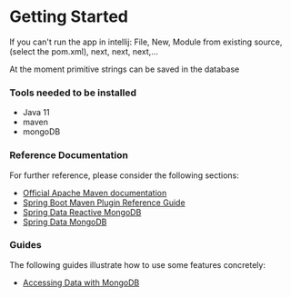 # Getting Started

If you can't run the app in intellij: File, New, Module from existing source, (select the pom.xml), next, next, next,...

At the moment primitive strings can be saved in the database


### Tools needed to be installed
* Java 11
* maven
* mongoDB


### Reference Documentation
For further reference, please consider the following sections:

* [Official Apache Maven documentation](https://maven.apache.org/guides/index.html)
* [Spring Boot Maven Plugin Reference Guide](https://docs.spring.io/spring-boot/docs/2.2.1.RELEASE/maven-plugin/)
* [Spring Data Reactive MongoDB](https://docs.spring.io/spring-boot/docs/2.2.1.RELEASE/reference/htmlsingle/#boot-features-mongodb)
* [Spring Data MongoDB](https://docs.spring.io/spring-boot/docs/2.2.1.RELEASE/reference/htmlsingle/#boot-features-mongodb)

### Guides
The following guides illustrate how to use some features concretely:

* [Accessing Data with MongoDB](https://spring.io/guides/gs/accessing-data-mongodb/)

